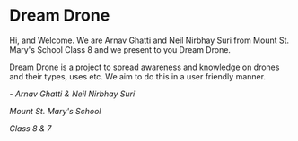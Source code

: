 # Dream Drone #
Hi, and Welcome. We are Arnav Ghatti and Neil Nirbhay Suri from Mount St. Mary's School Class 8 and we present to you Dream Drone.

Dream Drone is a project to spread awareness and knowledge on drones and their types, uses etc. We aim to do this in a user friendly manner.

_- Arnav Ghatti & Neil Nirbhay Suri_

_Mount St. Mary's School_

_Class 8 & 7_